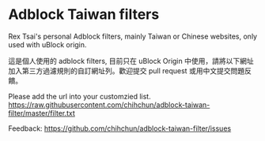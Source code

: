 # Adblock Taiwan filters

Rex Tsai's personal Adblock filters, mainly Taiwan or Chinese websites, only used with uBlock origin.

這是個人使用的 adblock filters, 目前只在 uBlock Origin 中使用，請將以下網址加入第三方過濾規則的自訂網址列。歡迎提交 pull request 或用中文提交問題反饋。

Please add the url into your customzied list.
https://raw.githubusercontent.com/chihchun/adblock-taiwan-filter/master/filter.txt

Feedback: https://github.com/chihchun/adblock-taiwan-filter/issues
